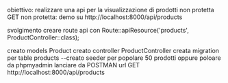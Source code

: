 obiettivo: realizzare una api per la visualizzazione di prodotti non protetta
GET non protetta: demo su http://localhost:8000/api/products

svolgimento
creare route api con 
Route::apiResource('products', ProductController::class);

creato models Product
creato controller ProductController
creata migration per table products
--creato seeder per popolare 50 prodotti oppure poloare da phpmyadmin
lanciare da POSTMAN url GET http://localhost:8000/api/products
